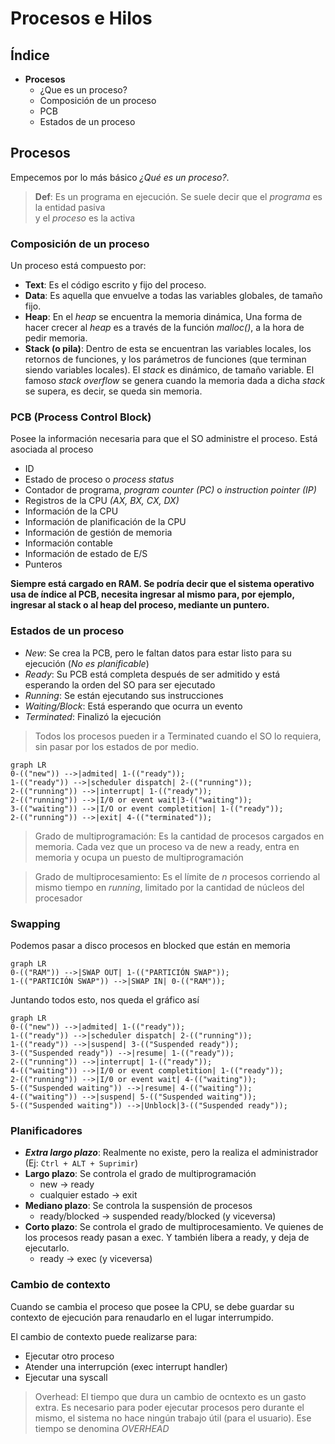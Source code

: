 # Procesos e Hilos
## Índice

 - **Procesos**
	 - ¿Que es un proceso?
	 - Composición de un proceso
	 - PCB
	 - Estados de un proceso

## Procesos
Empecemos por lo más básico *¿Qué es un proceso?*. 
> **Def**: Es un programa en ejecución. Se suele decir que el *programa* es la entidad pasiva  
y el *proceso* es la activa

### Composición de un proceso

Un proceso está compuesto por:  
- **Text**: Es el código escrito y fijo del proceso.  
- **Data**: Es aquella que envuelve a todas las variables globales, de tamaño fijo.
- **Heap**: En el *heap* se encuentra la memoria dinámica, Una forma de hacer crecer al *heap* es a través de la función *malloc()*, a la hora de pedir memoria.  
- **Stack (o pila)**: Dentro de esta se encuentran las variables locales, los retornos de funciones, y los parámetros de funciones (que terminan siendo variables locales). El *stack* es dinámico, de tamaño variable. El famoso *stack overflow* se genera cuando la memoria dada a dicha *stack* se supera, es decir, se queda sin memoria.

### PCB (Process Control Block)
Posee la información necesaria para que el SO administre el proceso. Está asociada al proceso

- ID
- Estado de proceso o *process status*
- Contador de programa, *program counter (PC)* o *instruction pointer (IP)*
- Registros de la CPU *(AX, BX, CX, DX)*
- Información de la CPU
- Información de planificación de la CPU
- Información de gestión de memoria
- Información contable
- Información de estado de E/S
- Punteros

**Siempre está cargado en RAM. Se podría decir que el sistema operativo usa de índice al PCB, necesita ingresar al mismo para, por ejemplo, ingresar al stack o al heap del proceso, mediante un puntero.**

### Estados de un proceso

- *New*: Se crea la PCB, pero le faltan datos para estar listo para su ejecución (*No es planificable*)
- *Ready*: Su PCB está completa después de ser admitido y está esperando la orden del SO para ser ejecutado
- *Running*: Se están ejecutando sus instrucciones
- *Waiting/Block*: Está esperando que ocurra un evento
- *Terminated*: Finalizó la ejecución

>Todos los procesos pueden ir a Terminated cuando el SO lo requiera, sin pasar por los estados de por medio.


```mermaid
graph LR 
0-(("new")) -->|admited| 1-(("ready"));
1-(("ready")) -->|scheduler dispatch| 2-(("running"));
2-(("running")) -->|interrupt| 1-(("ready"));
2-(("running")) -->|I/0 or event wait|3-(("waiting"));
3-(("waiting")) -->|I/O or event completition| 1-(("ready"));
2-(("running")) -->|exit| 4-(("terminated"));
```

>Grado de multiprogramación: Es la cantidad de procesos cargados en memoria. Cada vez que un proceso va de new a ready, entra en memoria y ocupa un puesto de multiprogramación

>Grado de multiprocesamiento: Es el límite de $n$ procesos corriendo al mismo tiempo en *running*, limitado por la cantidad de núcleos del procesador

### Swapping

Podemos pasar a disco procesos en blocked que están en memoria

```mermaid
graph LR
0-(("RAM")) -->|SWAP OUT| 1-(("PARTICIÓN SWAP"));
1-(("PARTICIÓN SWAP")) -->|SWAP IN| 0-(("RAM"));
```

Juntando todos esto, nos queda el gráfico así

```mermaid
graph LR 
0-(("new")) -->|admited| 1-(("ready"));
1-(("ready")) -->|scheduler dispatch| 2-(("running"));
1-(("ready")) -->|suspend| 3-(("Suspended ready"));
3-(("Suspended ready")) -->|resume| 1-(("ready"));
2-(("running")) -->|interrupt| 1-(("ready"));
4-(("waiting")) -->|I/0 or event completition| 1-(("ready"));
2-(("running")) -->|I/0 or event wait| 4-(("waiting"));
5-(("Suspended waiting")) -->|resume| 4-(("waiting"));
4-(("waiting")) -->|suspend| 5-(("Suspended waiting"));
5-(("Suspended waiting")) -->|Unblock|3-(("Suspended ready"));
```

### Planificadores

- ***Extra largo plazo***: Realmente no existe, pero la realiza el administrador (Ej: `Ctrl + ALT + Suprimir`)
- **Largo plazo**: Se controla el grado de multiprogramación
    - new -> ready
    - cualquier estado -> exit
- **Mediano plazo**: Se controla la suspensión de procesos
    - ready/blocked -> suspended ready/blocked (y viceversa)
- **Corto plazo**: Se controla el grado de multiprocesamiento. Ve quienes de los procesos ready pasan a exec. Y también libera a ready, y deja de ejecutarlo.
    - ready -> exec (y viceversa)

### Cambio de contexto

Cuando se cambia el proceso que posee la CPU, se debe guardar su contexto de ejecución para renaudarlo en el lugar interrumpido.

El cambio de contexto puede realizarse para:
- Ejecutar otro proceso
- Atender una interrupción (exec interrupt handler)
- Ejecutar una syscall

> Overhead: El tiempo que dura un cambio de ocntexto es un gasto extra. Es necesario para poder ejecutar procesos pero durante el mismo, el sistema no hace ningún trabajo útil (para el usuario). Ese tiempo se denomina *OVERHEAD*

